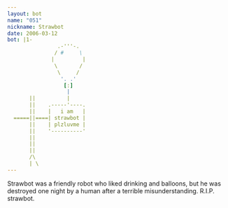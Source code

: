 ```yaml
---
layout: bot
name: "051"
nickname: Strawbot
date: 2006-03-12
bot: |1-
                .-'''-.  
               / #     \ 
              |         |
               \       / 
                \     /  
                 '. .'   
                  [:]    
                   |     
       ||          |     
       ||    .-----'----.
       ||    |   i am   |
  =====||====| strawbot |
       ||    | plzluvme |
       ||    '----------'
       ||                
       ||                
       ||                
       /\                
       | \               
---
```

Strawbot was a friendly robot who liked drinking and balloons, but he was destroyed one night by a human after a terrible misunderstanding.  R.I.P. strawbot.
